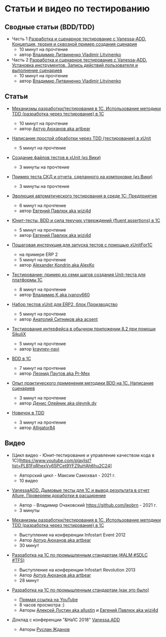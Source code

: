 # Статьи и видео по тестированию

## Сводные статьи (BDD/TDD)

* Часть 1 [Разработка и сценарное тестирование с Vanessa-ADD. Концепция, теория и сквозной пример создания сценария](https://infostart.ru/public/969637/)
  * 10 минут на прочтение
  * автор [Владимир Литвиненко Vladimir Litvinenko](https://infostart.ru/profile/417523/)
* Часть 2 [Разработка и сценарное тестирование с Vanessa-ADD. Установка инструментов. Запись действий пользователя и выполнение сценариев](https://infostart.ru/public/974944/)
  * 10 минут на прочтение
  * автор [Владимир Литвиненко Vladimir Litvinenko](https://infostart.ru/profile/417523/)

## Статьи

* [Механизмы разработки/тестирования в 1С. Использование методики TDD (разработка через тестирование) в 1С](http://infostart.ru/public/326820/) 
  * 10 минут на прочтение
  * автор [Артур Аюханов aka artbear](https://github.com/artbear)

* [Написание простой обработки через TDD (тестирование) в xUnit](http://infostart.ru/public/323813/)
  * 5 минут на прочтение

* [Создание файлов тестов в xUnit (из Вики)](Создание-файлов-тестов.MD)
  * 3 минуты на прочтение

* [Пример теста СКД и отчета, сделанного на компоновке (из Вики)](Пример-теста-СКД-и-отчета,-сделанного-на-компоновке.MD)
  * 3 минуты на прочтение

* [Эволюция автоматического тестирования в среде 1С: Предприятие](http://habrahabr.ru/post/270061/)
  * 6 минут на прочтение
  * автор [Евгений Павлюк aka wizi4d](https://github.com/wizi4d)

* [Юнит-тесты, BDD и сила текучих утверждений (fluent assertions) в 1С](http://habrahabr.ru/post/260013/)
  * 5 минут на прочтение
  * автор [Евгений Павлюк aka wizi4d](https://github.com/wizi4d)

* [Пошаговая инструкция для запуска тестов с помощью xUnitFor1C](https://infostart.ru/public/542747/)
  * на примере ERP 2
  * 5 минут на прочтение
  * автор [Alexander Kondrin aka AlexKo](https://infostart.ru/profile/225850/)

* [Тестирование: пример из семи шагов создания Unit-теста для платформы 1С](https://infostart.ru/public/663808/)
  * 8 минут на прочтение
  * автор [Владимир К aka ivanov660](https://infostart.ru/profile/186921/)

* [Набор тестов xUnit для ERP2, блок Производство](https://infostart.ru/public/517549/)
  * 5 минут на прочтение
  * автор [Анатолий Ситников aka acsent](https://infostart.ru/profile/1613/)

* [Тестирование интерфейса в обычном приложении 8.2 при помощи SikuliX](https://infostart.ru/public/723210/)
  * 5 минут на прочтение
  * автор [kraynev-navi](https://infostart.ru/profile/379042/)

* [BDD в 1С](https://infostart.ru/public/544782/)
  * 7 минут на прочтение
  * автор [Леонид Паутов aka Pr-Mex](https://infostart.ru/profile/150176/)

* [Опыт практического применения методики BDD на 1С. Написание сценариев](https://infostart.ru/public/534673/)
  * 3 минут на прочтение
  * автор [Денис Олейник aka oleynik.dv](https://infostart.ru/profile/562338/)

* [Новичок в TDD](https://infostart.ru/public/918528/)
  * 3 минут на прочтение
  * автор [Alligator84](https://infostart.ru/profile/696200/)


## Видео

* [Цикл видео - Юнит-тестирование и управление качеством кода в 1С](https://www.youtube.com/playlist?list=PLB1FqRhexVy65PCet9YFZ9uHAh6hu2C24]
  * Авторский цикл - Максим Самохвал - 2021 г.
  * 10 видео

* [VanessaADD. Дымовые тесты для 1С и вывод результата в отчет Allure. Проверяем доработки в расширение](https://www.youtube.com/watch?v=NzB2dIhH08s)
  * Автор - Владимир Очаковский https://github.com/leobrn - 2021 г.
  * 3 минуты
  
* [Механизмы разработки/тестирования в 1С. Использование методики TDD (разработка через тестирование) в 1С](http://www.youtube.com/watch?v=G0ki2deu0ow)
  * Выступление на конференции Infostart Event 2012
  * Автор [Артур Аюханов aka artbear](https://github.com/artbear)
  * 30 минут

* [Разработка на 1С по промышленным стандартам (#ALM #SDLC #TFS)](http://www.youtube.com/watch?v=jvfJXSDSEoc)
  * Выступление на конференции Infostart Revolution 2013
  * Автор [Артур Аюханов aka artbear](https://github.com/artbear)
  * 28 минут

* [Разработка на 1С по промышленным стандартам (как это было)](http://infostart.ru/public/328695/)
  * [Прямая ссылка на YouTube](http://www.youtube.com/watch?v=D8qZVTWWUGQ&feature=youtu.be&list=PL2zlgf113YhH0FKguKTuwVOjh5t3XnPs5)
  * 8 часов просмотра :)
  * Авторы [Алексей Лустин aka allustin](https://github.com/allustin) и [Евгений Павлюк aka wizi4d](https://github.com/wizi4d)

* Доклад с конференции "&На1С 2018" [Vanessa.ADD](https://infostart.ru/redirect.php?url=aHR0cHM6Ly93d3cueW91dHViZS5jb20vd2F0Y2g/dj0yVWx6czgxRXhCNA==)
  * Авторы [Руслан Жданов](https://github.com/ZhdanovR)
